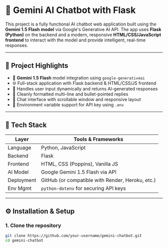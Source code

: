 # 💬 Gemini AI Chatbot with Flask

This project is a fully functional AI chatbot web application built using the **Gemini 1.5 Flash model** via Google's Generative AI API. The app uses **Flask (Python)** on the backend and a modern, responsive **HTML/CSS/JavaScript frontend** to interact with the model and provide intelligent, real-time responses.

---

## 📌 Project Highlights

- 🔗 **Gemini 1.5 Flash** model integration using `google-generativeai`
- 🌐 Full-stack application with Flask backend & HTML/CSS/JS frontend
- 🧠 Handles user input dynamically and returns AI-generated responses
- 📄 Cleanly formatted multi-line and bullet-pointed replies
- 💬 Chat interface with scrollable window and responsive layout
- 🔐 Environment variable support for API key using `.env`

---

## 🧰 Tech Stack

| Layer       | Tools & Frameworks                     |
|-------------|----------------------------------------|
| Language    | Python, JavaScript                     |
| Backend     | Flask                                  |
| Frontend    | HTML, CSS (Poppins), Vanilla JS        |
| AI Model    | Google Gemini 1.5 Flash via API        |
| Deployment  | GitHub (or compatible with Render, Heroku, etc.) |
| Env Mgmt    | `python-dotenv` for securing API keys  |

---

## ⚙️ Installation & Setup

### 1. Clone the repository

```bash
git clone https://github.com/your-username/gemini-chatbot.git
cd gemini-chatbot